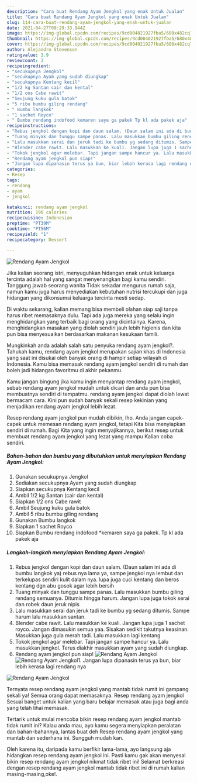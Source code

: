 ```yaml
---
description: "Cara buat Rendang Ayam Jengkol yang enak Untuk Jualan"
title: "Cara buat Rendang Ayam Jengkol yang enak Untuk Jualan"
slug: 114-cara-buat-rendang-ayam-jengkol-yang-enak-untuk-jualan
date: 2021-04-27T09:29:33.944Z
image: https://img-global.cpcdn.com/recipes/9cd004021927fba5/680x482cq70/rendang-ayam-jengkol-foto-resep-utama.jpg
thumbnail: https://img-global.cpcdn.com/recipes/9cd004021927fba5/680x482cq70/rendang-ayam-jengkol-foto-resep-utama.jpg
cover: https://img-global.cpcdn.com/recipes/9cd004021927fba5/680x482cq70/rendang-ayam-jengkol-foto-resep-utama.jpg
author: Alejandro Stevenson
ratingvalue: 3.9
reviewcount: 3
recipeingredient:
- "secukupnya Jengkol"
- "secukupnya Ayam yang sudah diungkap"
- "secukupnya Kentang kecil"
- "1/2 kg Santan cair dan kental"
- "1/2 ons Cabe rawit"
- "Seujung kuku gula batok"
- "5 ribu bumbu giling rendang"
- " Bumbu langkok"
- "1 sachet Royco"
- " Bumbu rendang indofood kemaren saya ga pakek Tp kl ada pakek aja"
recipeinstructions:
- "Rebus jengkol dengan kopi dan daun salam. (Daun salam ini ada di bumbu langkok ya) rebus nya lama ya, sampe jengkol nya lembut dan terkelupas sendiri kulit dalam nya. lupa juga cuci kentang dan beros kentang dgn abu gosok agar lebih bersih"
- "Tuang minyak dan tunggu sampe panas. Lalu masukkan bumbu giling rendang semuanya. Ditumis hingga harum. Jangan lupa juga tokok serai dan robek daun jeruk nipis"
- "Lalu masukkan serai dan jeruk tadi ke bumbu yg sedang ditumis. Sampe harum lalu masukkan santan."
- "Blender cabe rawit. Lalu masukkan ke kuali. Jangan lupa juga 1 sachet royco. Jangan dimasukin semua yaa. Sisakan sedikit takutnya keasinan. Masukkan juga gula merah tadi. Lalu masukkan lagi kentang"
- "Tokok jengkol agar melebar. Tapi jangan sampe hancur ya. Lalu masukkan jengkol. Terus diakhir masukkan ayam yang sudah diungkap."
- "Rendang ayam jengkol pun siap!"
- "Jangan lupa dipanasin terus ya bun, biar lebih kerasa lagi rendang nya"
categories:
- Resep
tags:
- rendang
- ayam
- jengkol

katakunci: rendang ayam jengkol 
nutrition: 196 calories
recipecuisine: Indonesian
preptime: "PT39M"
cooktime: "PT56M"
recipeyield: "1"
recipecategory: Dessert

---
```



![Rendang Ayam Jengkol](https://img-global.cpcdn.com/recipes/9cd004021927fba5/680x482cq70/rendang-ayam-jengkol-foto-resep-utama.jpg)

Jika kalian seorang istri, menyuguhkan hidangan enak untuk keluarga tercinta adalah hal yang sangat menyenangkan bagi kamu sendiri. Tanggung jawab seorang  wanita Tidak sekadar mengurus rumah saja, namun kamu juga harus menyediakan kebutuhan nutrisi tercukupi dan juga hidangan yang dikonsumsi keluarga tercinta mesti sedap.

Di waktu  sekarang, kalian memang bisa membeli olahan siap saji tanpa harus ribet memasaknya dulu. Tapi ada juga mereka yang selalu ingin menghidangkan yang terbaik bagi orang yang dicintainya. Karena, menghidangkan masakan yang diolah sendiri jauh lebih higienis dan kita pun bisa menyesuaikan berdasarkan makanan kesukaan famili. 



Mungkinkah anda adalah salah satu penyuka rendang ayam jengkol?. Tahukah kamu, rendang ayam jengkol merupakan sajian khas di Indonesia yang saat ini disukai oleh banyak orang di hampir setiap wilayah di Indonesia. Kamu bisa memasak rendang ayam jengkol sendiri di rumah dan boleh jadi hidangan favoritmu di akhir pekanmu.

Kamu jangan bingung jika kamu ingin menyantap rendang ayam jengkol, sebab rendang ayam jengkol mudah untuk dicari dan anda pun bisa membuatnya sendiri di tempatmu. rendang ayam jengkol dapat diolah lewat bermacam cara. Kini pun sudah banyak sekali resep kekinian yang menjadikan rendang ayam jengkol lebih lezat.

Resep rendang ayam jengkol pun mudah dibikin, lho. Anda jangan capek-capek untuk memesan rendang ayam jengkol, tetapi Kita bisa menyiapkan sendiri di rumah. Bagi Kita yang ingin menyajikannya, berikut resep untuk membuat rendang ayam jengkol yang lezat yang mampu Kalian coba sendiri.

<!--inarticleads1-->

##### Bahan-bahan dan bumbu yang dibutuhkan untuk menyiapkan Rendang Ayam Jengkol:

1. Gunakan secukupnya Jengkol
1. Sediakan secukupnya Ayam yang sudah diungkap
1. Siapkan secukupnya Kentang kecil
1. Ambil 1/2 kg Santan (cair dan kental)
1. Siapkan 1/2 ons Cabe rawit
1. Ambil Seujung kuku gula batok
1. Ambil 5 ribu bumbu giling rendang
1. Gunakan  Bumbu langkok
1. Siapkan 1 sachet Royco
1. Siapkan  Bumbu rendang indofood *kemaren saya ga pakek. Tp kl ada pakek aja




<!--inarticleads2-->

##### Langkah-langkah menyiapkan Rendang Ayam Jengkol:

1. Rebus jengkol dengan kopi dan daun salam. (Daun salam ini ada di bumbu langkok ya) rebus nya lama ya, sampe jengkol nya lembut dan terkelupas sendiri kulit dalam nya. lupa juga cuci kentang dan beros kentang dgn abu gosok agar lebih bersih
1. Tuang minyak dan tunggu sampe panas. Lalu masukkan bumbu giling rendang semuanya. Ditumis hingga harum. Jangan lupa juga tokok serai dan robek daun jeruk nipis
1. Lalu masukkan serai dan jeruk tadi ke bumbu yg sedang ditumis. Sampe harum lalu masukkan santan.
1. Blender cabe rawit. Lalu masukkan ke kuali. Jangan lupa juga 1 sachet royco. Jangan dimasukin semua yaa. Sisakan sedikit takutnya keasinan. Masukkan juga gula merah tadi. Lalu masukkan lagi kentang
1. Tokok jengkol agar melebar. Tapi jangan sampe hancur ya. Lalu masukkan jengkol. Terus diakhir masukkan ayam yang sudah diungkap.
1. Rendang ayam jengkol pun siap!
<img src="//assets-global.cpcdn.com/assets/icons/button_play-2c75c40dde080a61004c1f40b05d8f140eaff45d7e9e6481dc71c63d2e7c4909.png" alt="Rendang Ayam Jengkol"><img src="//assets-global.cpcdn.com/assets/icons/button_play-2c75c40dde080a61004c1f40b05d8f140eaff45d7e9e6481dc71c63d2e7c4909.png" alt="Rendang Ayam Jengkol">1. Jangan lupa dipanasin terus ya bun, biar lebih kerasa lagi rendang nya
<img src="//assets-global.cpcdn.com/assets/icons/button_play-2c75c40dde080a61004c1f40b05d8f140eaff45d7e9e6481dc71c63d2e7c4909.png" alt="Rendang Ayam Jengkol">



Ternyata resep rendang ayam jengkol yang mantab tidak rumit ini gampang sekali ya! Semua orang dapat memasaknya. Resep rendang ayam jengkol Sesuai banget untuk kalian yang baru belajar memasak atau juga bagi anda yang telah lihai memasak.

Tertarik untuk mulai mencoba bikin resep rendang ayam jengkol mantab tidak rumit ini? Kalau anda mau, ayo kamu segera menyiapkan peralatan dan bahan-bahannya, lantas buat deh Resep rendang ayam jengkol yang mantab dan sederhana ini. Sungguh mudah kan. 

Oleh karena itu, daripada kamu berfikir lama-lama, ayo langsung aja hidangkan resep rendang ayam jengkol ini. Pasti kamu gak akan menyesal bikin resep rendang ayam jengkol nikmat tidak ribet ini! Selamat berkreasi dengan resep rendang ayam jengkol mantab tidak ribet ini di rumah kalian masing-masing,oke!.

